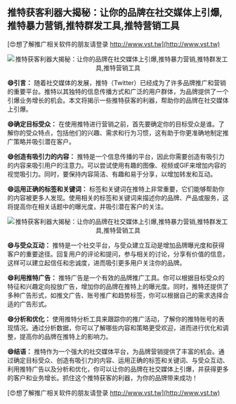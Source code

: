 ## **推特获客利器大揭秘：让你的品牌在社交媒体上引爆,推特暴力营销,推特群发工具,推特营销工具**

[😍想了解推广相关软件的朋友请登录 http://www.vst.tw](http://www.vst.tw)

 <center><img src="https://vst.tw/MP4/tuiguang/png/4.png" alt="推特获客利器大揭秘：让你的品牌在社交媒体上引爆,推特暴力营销,推特群发工具,推特营销工具"></center>

**😄引言：**
随着社交媒体的发展，推特（Twitter）已经成为了许多品牌推广和营销的重要平台。推特以其独特的信息传播方式和广泛的用户群体，为品牌提供了一个引爆业务增长的机会。本文将揭示一些推特获客的利器，帮助你的品牌在社交媒体上引爆。

**😄确定目标受众：**
在使用推特进行营销之前，首先要确定你的目标受众是谁。了解你的受众特点，包括他们的兴趣、需求和行为习惯，这有助于你更准确地制定推广策略并吸引潜在客户。

**😄创造有吸引力的内容：**
推特是一个信息传播的平台，因此你需要创造有吸引力的内容来吸引用户的注意力。可以尝试使用有趣的图像、视频或GIF来增加内容的视觉吸引力。同时，要保持内容简洁、有趣和易于分享，以增加转发和互动。

**😄运用正确的标签和关键词：**
标签和关键词在推特上非常重要，它们能够帮助你的内容被更多人发现。使用相关的标签和关键词来描述你的品牌、产品或服务，这将提高你在相关话题中的曝光度，并吸引潜在客户的关注。

 <center><img src="https://vst.tw/MP4/tuiguang/png/4.png" alt="推特获客利器大揭秘：让你的品牌在社交媒体上引爆,推特暴力营销,推特群发工具,推特营销工具"></center>

**😄与受众互动：**
推特是一个社交平台，与受众建立互动是增加品牌曝光度和获得客户的重要途径。回复用户的评论和提问，参与相关的讨论，分享有价值的信息，这样可以建立起信任和忠诚度，进而吸引更多用户关注你的品牌。

**😄利用推特广告：**
推特广告是一个有效的品牌推广工具。你可以根据目标受众的特征和兴趣定向投放广告，增加你的品牌在推特上的曝光度。同时，推特还提供了多种广告形式，如推文广告、账号推广和趋势标签，你可以根据自己的需求选择合适的广告形式。

**😄分析和优化：**
使用推特分析工具来跟踪你的推广活动，了解你的推特账号的表现情况。通过分析数据，你可以了解哪些内容和策略更受欢迎，进而进行优化和调整，提高你的品牌在推特上的影响力。

**😄结语：**
推特作为一个强大的社交媒体平台，为品牌营销提供了丰富的机会。通过确定目标受众、创造有吸引力的内容、运用正确的标签和关键词、与受众互动、利用推特广告以及分析和优化，你可以让你的品牌在社交媒体上引爆，并获得更多的客户和业务增长。抓住这个推特获客的利器，为你的品牌带来成功！

[😍想了解推广相关软件的朋友请登录 http://www.vst.tw](http://www.vst.tw)




